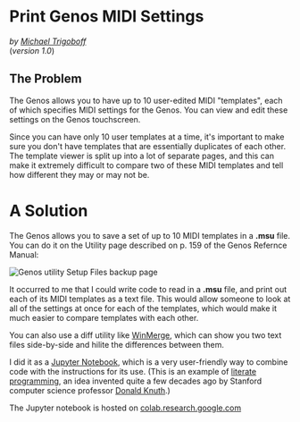# Print Genos MIDI Settings
*by [Michael Trigoboff](http://spot.pcc.edu/~mtrigobo/personal/music.html)*  
(*version 1.0*)

## The Problem

The Genos allows you to have up to 10 user-edited MIDI "templates", each of which specifies MIDI settings for the Genos. You can view and edit these settings on the Genos touchscreen.

Since you can have only 10 user templates at a time, it's important to make sure you don't have templates that are essentially duplicates of each other. The template viewer is split up into a lot of separate pages, and this can make it extremely difficult to compare two of these MIDI templates and tell how different they may or may not be.

# A Solution

The Genos allows you to save a set of up to 10 MIDI templates in a **.msu** file. You can do it on the Utility page described on p. 159 of the Genos Refernce Manual:

![Genos utility Setup Files backup page](https://drive.google.com/uc?export=view&id=1Q_G-ITNfeIFzA8mgwGFJOlC29V4lahQs)

It occurred to me that I could write code to read in a **.msu** file, and print out each of its MIDI templates as a text file. This would allow someone to look at all of the settings at once for each of the templates, which would make it much easier to compare templates with each other.

You can also use a diff utility like [WinMerge](https://winmerge.org/), which can show you two text files side-by-side and hilite the differences between them.

I did it as a [Jupyter Notebook](https://en.wikipedia.org/wiki/Project_Jupyter), which is a very user-friendly way to combine code with the instructions for its use. (This is an example of [literate programming](https://en.wikipedia.org/wiki/Literate_programming), an idea invented quite a few decades ago by Stanford computer science professor [Donald Knuth](https://en.wikipedia.org/wiki/Donald_Knuth).)

The Jupyter notebook is hosted on [colab.research.google.com](https://colab.research.google.com/drive/1CX2zOpVyZVhBpWM5nO4pwHPy2sK64hwG?usp=sharing)
